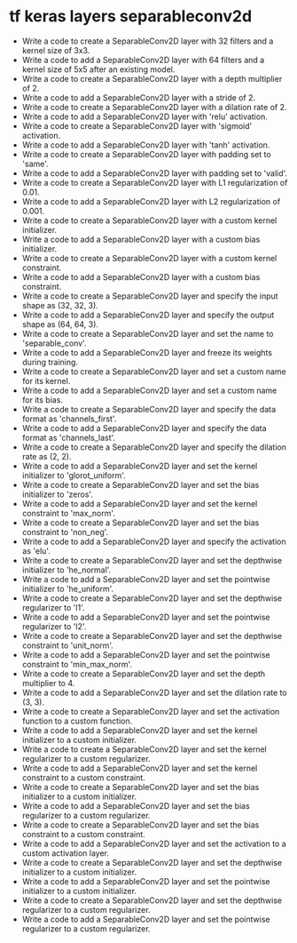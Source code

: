 # tf keras layers separableconv2d

- Write a code to create a SeparableConv2D layer with 32 filters and a kernel size of 3x3.
- Write a code to add a SeparableConv2D layer with 64 filters and a kernel size of 5x5 after an existing model.
- Write a code to create a SeparableConv2D layer with a depth multiplier of 2.
- Write a code to add a SeparableConv2D layer with a stride of 2.
- Write a code to create a SeparableConv2D layer with a dilation rate of 2.
- Write a code to add a SeparableConv2D layer with 'relu' activation.
- Write a code to create a SeparableConv2D layer with 'sigmoid' activation.
- Write a code to add a SeparableConv2D layer with 'tanh' activation.
- Write a code to create a SeparableConv2D layer with padding set to 'same'.
- Write a code to add a SeparableConv2D layer with padding set to 'valid'.
- Write a code to create a SeparableConv2D layer with L1 regularization of 0.01.
- Write a code to add a SeparableConv2D layer with L2 regularization of 0.001.
- Write a code to create a SeparableConv2D layer with a custom kernel initializer.
- Write a code to add a SeparableConv2D layer with a custom bias initializer.
- Write a code to create a SeparableConv2D layer with a custom kernel constraint.
- Write a code to add a SeparableConv2D layer with a custom bias constraint.
- Write a code to create a SeparableConv2D layer and specify the input shape as (32, 32, 3).
- Write a code to add a SeparableConv2D layer and specify the output shape as (64, 64, 3).
- Write a code to create a SeparableConv2D layer and set the name to 'separable_conv'.
- Write a code to add a SeparableConv2D layer and freeze its weights during training.
- Write a code to create a SeparableConv2D layer and set a custom name for its kernel.
- Write a code to add a SeparableConv2D layer and set a custom name for its bias.
- Write a code to create a SeparableConv2D layer and specify the data format as 'channels_first'.
- Write a code to add a SeparableConv2D layer and specify the data format as 'channels_last'.
- Write a code to create a SeparableConv2D layer and specify the dilation rate as (2, 2).
- Write a code to add a SeparableConv2D layer and set the kernel initializer to 'glorot_uniform'.
- Write a code to create a SeparableConv2D layer and set the bias initializer to 'zeros'.
- Write a code to add a SeparableConv2D layer and set the kernel constraint to 'max_norm'.
- Write a code to create a SeparableConv2D layer and set the bias constraint to 'non_neg'.
- Write a code to add a SeparableConv2D layer and specify the activation as 'elu'.
- Write a code to create a SeparableConv2D layer and set the depthwise initializer to 'he_normal'.
- Write a code to add a SeparableConv2D layer and set the pointwise initializer to 'he_uniform'.
- Write a code to create a SeparableConv2D layer and set the depthwise regularizer to 'l1'.
- Write a code to add a SeparableConv2D layer and set the pointwise regularizer to 'l2'.
- Write a code to create a SeparableConv2D layer and set the depthwise constraint to 'unit_norm'.
- Write a code to add a SeparableConv2D layer and set the pointwise constraint to 'min_max_norm'.
- Write a code to create a SeparableConv2D layer and set the depth multiplier to 4.
- Write a code to add a SeparableConv2D layer and set the dilation rate to (3, 3).
- Write a code to create a SeparableConv2D layer and set the activation function to a custom function.
- Write a code to add a SeparableConv2D layer and set the kernel initializer to a custom initializer.
- Write a code to create a SeparableConv2D layer and set the kernel regularizer to a custom regularizer.
- Write a code to add a SeparableConv2D layer and set the kernel constraint to a custom constraint.
- Write a code to create a SeparableConv2D layer and set the bias initializer to a custom initializer.
- Write a code to add a SeparableConv2D layer and set the bias regularizer to a custom regularizer.
- Write a code to create a SeparableConv2D layer and set the bias constraint to a custom constraint.
- Write a code to add a SeparableConv2D layer and set the activation to a custom activation layer.
- Write a code to create a SeparableConv2D layer and set the depthwise initializer to a custom initializer.
- Write a code to add a SeparableConv2D layer and set the pointwise initializer to a custom initializer.
- Write a code to create a SeparableConv2D layer and set the depthwise regularizer to a custom regularizer.
- Write a code to add a SeparableConv2D layer and set the pointwise regularizer to a custom regularizer.